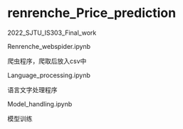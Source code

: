 # renrenche_Price_prediction
2022_SJTU_IS303_Final_work



Renrenche_webspider.ipynb

爬虫程序，爬取后放入csv中



Language_processing.ipynb

语言文字处理程序



Model_handling.ipynb

模型训练
